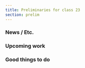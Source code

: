 ```yaml
---
title: Preliminaries for class 23
section: prelim
---
```

### News / Etc.

### Upcoming work

### Good things to do
